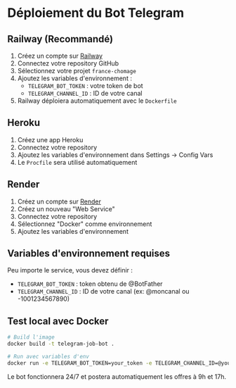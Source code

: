 # Déploiement du Bot Telegram

## Railway (Recommandé)

1. Créez un compte sur [Railway](https://railway.app/)
2. Connectez votre repository GitHub
3. Sélectionnez votre projet `france-chomage`
4. Ajoutez les variables d'environnement :
   - `TELEGRAM_BOT_TOKEN` : votre token de bot
   - `TELEGRAM_CHANNEL_ID` : ID de votre canal
5. Railway déploiera automatiquement avec le `Dockerfile`

## Heroku

1. Créez une app Heroku
2. Connectez votre repository
3. Ajoutez les variables d'environnement dans Settings → Config Vars
4. Le `Procfile` sera utilisé automatiquement

## Render

1. Créez un compte sur [Render](https://render.com/)
2. Créez un nouveau "Web Service"
3. Connectez votre repository
4. Sélectionnez "Docker" comme environnement
5. Ajoutez les variables d'environnement

## Variables d'environnement requises

Peu importe le service, vous devez définir :
- `TELEGRAM_BOT_TOKEN` : token obtenu de @BotFather
- `TELEGRAM_CHANNEL_ID` : ID de votre canal (ex: @moncanal ou -1001234567890)

## Test local avec Docker

```bash
# Build l'image
docker build -t telegram-job-bot .

# Run avec variables d'env
docker run -e TELEGRAM_BOT_TOKEN=your_token -e TELEGRAM_CHANNEL_ID=@yourchannel telegram-job-bot
```

Le bot fonctionnera 24/7 et postera automatiquement les offres à 9h et 17h.
